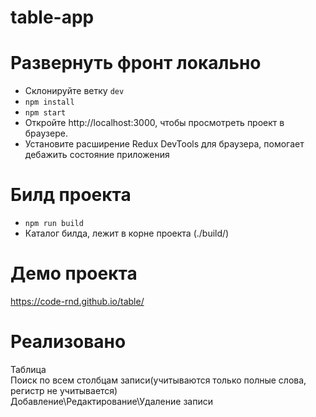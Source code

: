 # table-app

# Развернуть фронт локально
<ul>
  <li>Склонируйте ветку <code>dev</code></li>
  <li><code>npm install</code></li>
  <li><code>npm start</code></li>
  <li>Откройте http://localhost:3000, чтобы просмотреть проект в браузере.</li>
  <li>Установите расширение Redux DevTools для браузера, помогает дебажить состояние приложения</li>
 </ul>
 
 # Билд проекта
 <ul>
  <li><code>npm run build</code></li>
  <li>Каталог билда, лежит в корне проекта (./build/)</li>
 </ul>

 # Демо проекта
 https://code-rnd.github.io/table/
 
 # Реализовано
 Таблица<br>
 Поиск по всем столбцам записи(учитываются только полные слова, регистр не учитывается)<br>
 Добавление\Редактирование\Удаление записи<br>
 
